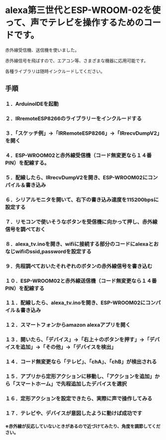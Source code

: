 
# alexa第三世代とESP-WROOM-02を使って、声でテレビを操作するためのコードです。

赤外線受信機、送信機を使いました。

赤外線信号を飛ばすので、エアコン等、さまざまな機器に応用可能です。

各種ライブラリは随時インクルードしてください。

## 手順
### １．ArduinoIDEを起動

### ２．IRremoteESP8266のライブラリーをインクルードする

### ３．「スケッチ例」→「IRRemoteESP8266」→「IRrecvDumpV2」を開く

### ４．ESP-WROOM02と赤外線受信機（コード無変更なら１４番PIN）を配線する。

### ５．配線したら、IRrecvDumpV2を開き、ESP-WROOM02にコンパイル＆書き込み

### ６．シリアルモニタを開いて、右下の書き込み速度を115200bpsに設定する

### ７．リモコンで使いそうなボタンを受信機に向かって押し、赤外線信号を調べておく

### ８．alexa_tv.inoを開き、wifiに接続する部分のコードにalexaとおなじwifiのssid,passwordを設定する

### ９．先程調べておいたそれぞれのボタンの赤外線信号を書き込む

### １０．ESP-WROOM02と赤外線送信機（コード無変更なら１４番PIN）を配線する

### １１．配線したら、alexa_tv.inoを開き、ESP-WROOM02にコンパイル＆書き込み

### １２．スマートフォンからamazon alexaアプリを開く

### １３．開いたら、「デバイス」→「右上＋のボタンを押す」→「デバイスを追加」→「その他」→「デバイスを検出」

### １４．コード無変更なら「テレビ」、「chA」、「chB」が検出される

### １５．アプリから定形アクションに移動し、「アクションを追加」から「スマートホーム」で先程追加したデバイスを選択

### １６．定形アクションを設定できたら、実際に声で操作してみる

### １７．テレビや、デバイスが意図したように動けば成功です

#### ※赤外線が反応していないときがあるので近づけてみたり、角度を調節してください。

